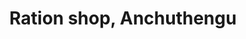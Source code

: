---
title: "Ration shop, Anchuthengu"
url: /attingal/ration-shop-anchuthengu-anchuthengu-2/
shop: Lebensmittel
---